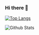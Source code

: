### Hi there 👋
[![Top Langs](https://github-readme-stats.vercel.app/api/top-langs/?username=chrispypatt&layout=compact&theme=onedark)](https://github.com/wowbob396)

![Github Stats](https://github-readme-stats.vercel.app/api?username=chrispypatt&show_icons=true&theme=onedark&count_private=true)

<!--
**chrispypatt/chrispypatt** is a ✨ _special_ ✨ repository because its `README.md` (this file) appears on your GitHub profile.

Here are some ideas to get you started:

- 🔭 I’m currently working on ...
- 🌱 I’m currently learning ...
- 👯 I’m looking to collaborate on ...
- 🤔 I’m looking for help with ...
- 💬 Ask me about ...
- 📫 How to reach me: ...
- 😄 Pronouns: ...
- ⚡ Fun fact: ...
-->
